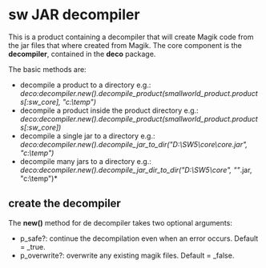 # sw JAR decompiler

This is a product containing a decompiler that will create Magik code from the jar files that where created from Magik.
The core component is the **decompiler**, contained in the **deco** package.

The basic methods are:
 - decompile a product to a directory
e.g.: *deco:decompiler.new().decompile_product(smallworld_product.products[:sw_core], "c:\temp")*  
 - decompile a product inside the product directory
 e.g.: *deco:decompiler.new().decompile_product(smallworld_product.products[:sw_core])*
 - decompile a single jar to a directory
 e.g.: *deco:decompiler.new().decompile_jar_to_dir("D:\SW5\core\core.jar", "c:\temp")*
 - decompile many jars to a directory
 e.g.: *deco:decompiler.new().decompile_jar_dir_to_dir("D:\SW5\core", ""*.jar, "c:\temp")* 


## create the decompiler
The **new()** method for de decompiler takes two optional arguments:
 - p_safe?: continue the decompilation even when an error occurs. Default = _true.
 - p_overwrite?: overwrite any existing magik files. Default = _false.

